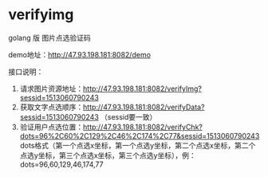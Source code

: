 # verifyimg
golang 版 图片点选验证码

demo地址：http://47.93.198.181:8082/demo

接口说明：
1. 请求图片资源地址：http://47.93.198.181:8082/verifyImg?sessid=1513060790243
2. 获取文字点选顺序：http://47.93.198.181:8082/verifyData?sessid=1513060790243 （sessid要一致）
3. 验证用户点选位置：http://47.93.198.181:8082/verifyChk?dots=96%2C60%2C129%2C46%2C174%2C77&sessid=1513060790243
   dots格式（第一个点选x坐标，第一个点选y坐标，第二个点选x坐标，第二个点选y坐标，第三个点选x坐标，第三个点选y坐标），例：dots=96,60,129,46,174,77
